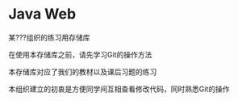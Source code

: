 # Java Web
某???组织的练习用存储库

在使用本存储库之前，请先学习Git的操作方法

本存储库对应了我们的教材以及课后习题的练习

本组织建立的初衷是方便同学间互相查看修改代码，同时熟悉Git的操作
